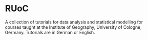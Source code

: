 # RUoC

A collection of tutorials for data analysis and statistical modelling for courses taught at the Institute of Geography, University of Cologne, Germany. Tutorials are in German or English.

